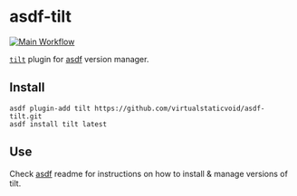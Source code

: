 # asdf-tilt

[![Main Workflow](https://github.com/virtualstaticvoid/asdf-tilt/actions/workflows/workflow.yml/badge.svg)](https://github.com/virtualstaticvoid/asdf-tilt/actions/workflows/workflow.yml)

[`tilt`][util] plugin for [asdf](https://github.com/asdf-vm/asdf) version manager.

## Install

```
asdf plugin-add tilt https://github.com/virtualstaticvoid/asdf-tilt.git
asdf install tilt latest
```

## Use

Check [asdf](https://github.com/asdf-vm/asdf) readme for instructions on how to install & manage versions of tilt.

[util]: https://github.com/windmilleng/tilt
